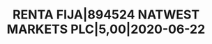 ---
layout: asset
title: RENTA FIJA|894524 NATWEST MARKETS PLC|5,00|2020-06-22
isin: NL0009483825
---